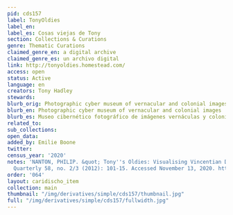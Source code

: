 ```yaml
---
pid: cds157
label: TonyOldies
label_en:
label_es: Cosas viejas de Tony
section: Collections & Curations
genre: Thematic Curations
claimed_genre_en: a digital archive
claimed_genre_es: un archivo digital
link: http://tonyoldies.homestead.com/
access: open
status: Active
language: en
creators: Tony Hadley
stewards:
blurb_orig: Photographic cyber museum of vernacular and colonial images
blurb_en: Photographic cyber museum of vernacular and colonial images
blurb_es: Museo cibernético fotográfico de imágenes vernáculas y coloniales.
related_to:
sub_collections:
open_data:
added_by: Emilie Boone
twitter:
census_year: '2020'
notes: 'NANTON, PHILIP. &quot; Tony''s Oldies: Visualising Vincentian Diasporic Memory.&quot;  Caribbean
  Quarterly 58, no. 2/3 (2012): 101-15. Accessed November 13, 2020. http://www.jstor.org.citytech.ezproxy.cuny.edu/stable/41708780.'
order: '064'
layout: caridischo_item
collection: main
thumbnail: "/img/derivatives/simple/cds157/thumbnail.jpg"
full: "/img/derivatives/simple/cds157/fullwidth.jpg"
---
```

